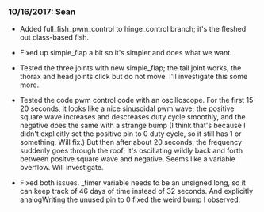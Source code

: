 ### 10/16/2017: Sean
- Added full_fish_pwm_control to hinge_control branch; it's the fleshed out class-based fish. 

- Fixed up simple_flap a bit so it's simpler and does what we want.

- Tested the three joints with new simple_flap; the tail joint works, the thorax and head joints click but do not move. I'll investigate this some more.

- Tested the code pwm control code with an oscilloscope. For the first 15-20 seconds, it looks like a nice sinusoidal pwm wave; the positive square wave increases and descreases duty cycle smoothly, and the negative does the same with a strange bump (I think that's because I didn't explicitly set the positive pin to 0 duty cycle, so it still has 1 or something. Will fix.) But then after about 20 seconds, the frequency suddenly goes through the roof; it's oscillating wildly back and forth between positve square wave and negative. Seems like a variable overflow. Will investigate.

- Fixed both issues. \_timer variable needs to be an unsigned long, so it can keep track of 46 days of time instead of 32 seconds. And explicitly analogWriting the unused pin to 0 fixed the weird bump I observed.
